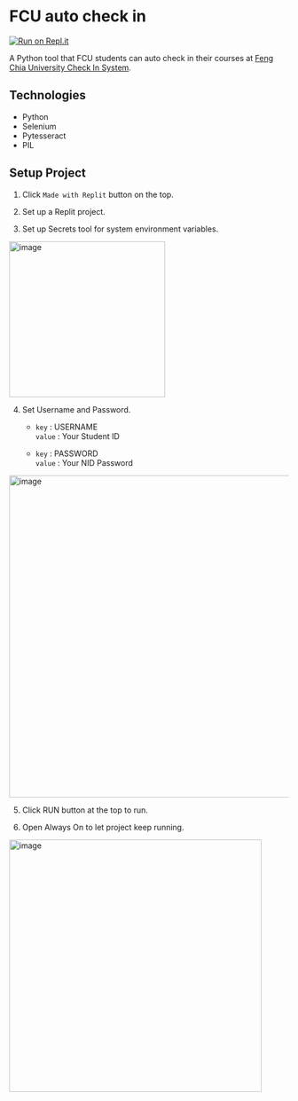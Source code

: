 # FCU auto check in
[![Run on Repl.it](https://repl.it/badge/github/ridemountainpig/fcu-auto-checkIn)](https://repl.it/github/ridemountainpig/fcu-auto-checkIn)

A Python tool that FCU students can auto check in their courses at [Feng Chia University Check In System](https://signin.fcu.edu.tw/clockin/login.aspx).

## Technologies

- Python
- Selenium
- Pytesseract
- PIL

## Setup Project

1. Click `Made with Replit` button on the top.

2. Set up a Replit project.

3. Set up Secrets tool for system environment variables. 
<img width="281" alt="image" src="https://user-images.githubusercontent.com/92412722/222758096-a73b9385-5d99-4d86-8660-67e90489cd77.png">

4. Set Username and Password.

   - `key` : USERNAME <br>
   `value` : Your Student ID
   
   - `key` : PASSWORD <br>
   `value` : Your NID Password
<img width="581" alt="image" src="https://user-images.githubusercontent.com/92412722/222758491-69731ab6-a8f3-4f57-bd89-17bcd35e8eb0.png">

5. Click RUN button at the top to run.

6. Open Always On to let project keep running.
<img width="455" alt="image" src="https://user-images.githubusercontent.com/92412722/222760314-5c34fb02-3da9-46f1-97f7-8402ae3bf746.png">
